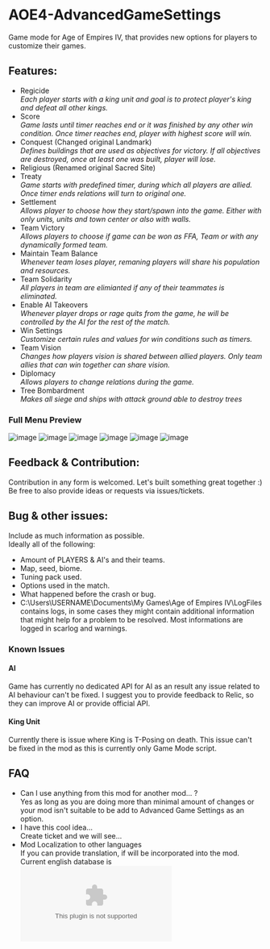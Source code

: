 # AOE4-AdvancedGameSettings
Game mode for Age of Empires IV, that provides new options for players to customize their games. 

## Features:
* Regicide  
_Each player starts with a king unit and goal is to protect player's king and defeat all other kings._
* Score  
_Game lasts until timer reaches end or it was finished by any other win condition. Once timer reaches end, player with highest score will win._
* Conquest (Changed original Landmark)   
_Defines buildings that are used as objectives for victory. If all objectives are destroyed, once at least one was built, player will lose._
* Religious (Renamed original Sacred Site)
* Treaty  
_Game starts with predefined timer, during which all players are allied. Once timer ends relations will turn to original one._
* Settlement  
_Allows player to choose how they start/spawn into the game. Either with only units, units and town center or also with walls._
* Team Victory  
_Allows players to choose if game can be won as FFA, Team or with any dynamically formed team._
* Maintain Team Balance  
_Whenever team loses player, remaning players will share his population and resources._
* Team Solidarity  
_All players in team are elimianted if any of their teammates is eliminated._
* Enable AI Takeovers  
_Whenever player drops or rage quits from the game, he will be controlled by the AI for the rest of the match._
* Win Settings  
_Customize certain rules and values for win conditions such as timers._
* Team Vision  
_Changes how players vision is shared between allied players. Only team allies that can win together can share vision._
* Diplomacy  
_Allows players to change relations during the game._
* Tree Bombardment  
_Makes all siege and ships with attack ground able to destroy trees_
### Full Menu Preview
![image](https://user-images.githubusercontent.com/37557138/167272719-32d5087c-794f-46e9-8ec1-bf674c8b62ee.png)
![image](https://user-images.githubusercontent.com/37557138/167272731-036610fb-7021-4d34-89c8-879e684a22b4.png)
![image](https://user-images.githubusercontent.com/37557138/167272736-5b8b0890-e9f8-4255-8974-08ab9d034b9b.png)
![image](https://user-images.githubusercontent.com/37557138/167272744-1819f0c3-7e43-4a2f-9c55-a9fd2ae866eb.png)
![image](https://user-images.githubusercontent.com/37557138/167272748-28b8d81a-8e43-422a-8272-42dc51289a98.png)
![image](https://user-images.githubusercontent.com/37557138/167299668-dbd44689-99ed-4f45-bf29-d9f2784c4c84.png)

## Feedback & Contribution:
Contribution in any form is welcomed. Let's built something great together :)   
Be free to also provide ideas or requests via issues/tickets.  

## Bug & other issues:    
Include as much information as possible.   
Ideally all of the following:  
- Amount of PLAYERS & AI's and their teams.
- Map, seed, biome. 
- Tuning pack used.
- Options used in the match.  
- What happened before the crash or bug.  
- C:\Users\USERNAME\Documents\My Games\Age of Empires IV\LogFiles contains logs, in some cases they might contain additional information that might help for a problem to be resolved. Most informations are logged in scarlog and warnings.  

### Known Issues

#### AI
Game has currently no dedicated API for AI as an result any issue related to AI behaviour can't be fixed.
I suggest you to provide feedback to Relic, so they can improve AI or provide official API.

#### King Unit
Currently there is issue where King is T-Posing on death. This issue can't be fixed in the mod as this is currently only Game Mode script.

## FAQ
* Can I use anything from this mod for another mod... ?  
Yes as long as you are doing more than minimal amount of changes or your mod isn't suitable to be add to Advanced Game Settings as an option.   
* I have this cool idea...  
Create ticket and we will see...
* Mod Localization to other languages  
If you can provide translation, if will be incorporated into the mod. Current english database is ![here](https://github.com/Woprok/AOE4-AdvancedGameSettings/blob/master/assets/locdb/Advanced%20Game%20Settings_en.csv)
